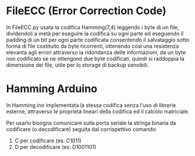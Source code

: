 # FileECC (Error Correction Code)
In FileECC.py usata la codifica Hamming(7,4) leggendo i byte di un file, dividendoli a metà per eseguire la codifica su ogni parte ed eseguendo il padding di un bit per ogni parte codificata consentendo il salvataggio sotto forma di file costituito da byte ricorrenti, ottenendo cosi una resistenza elevanta agli errori attraverso la ridondanza delle informazioni; da un byte non codificato se ne ottengono due byte codificati, quindi si raddoppia la dimensione dei file, utile per lo storage di backup sensibili.

# Hamming Arduino
In Hamming.ino implementata la stessa codifica senza l'uso di librerie esterne, attraverso le proprietà lineari della codifica ed il calcolo matriciale.


Per usarlo bisogna comunicare sulla porta seriale la stringa binaria da codificare (o decodificare) seguita dal corrispettivo comando:

1) C per codificare (es: C1011)
2) D per decodificare (es: D1001101)
